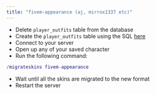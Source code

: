 ```yaml
---
title: "fivem-appearance (aj, mirrox1337 etc)"
---
```


- Delete `player_outfits` table from the database
- Create the `player_outfits` table using the SQL [here](https://github.com/iLLeniumStudios/fivem-appearance/blob/main/sql/player_outfits.sql)
- Connect to your server
- Open up any of your saved character
- Run the following command:

```lua
/migrateskins fivem-appearance
```

- Wait until all the skins are migrated to the new format
- Restart the server
